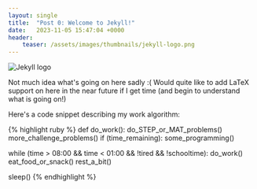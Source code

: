 ```yaml
---
layout: single
title:  "Post 0: Welcome to Jekyll!"
date:   2023-11-05 15:47:04 +0000
header:
    teaser: /assets/images/thumbnails/jekyll-logo.png
---
```


<img src="{{ site.url }}{{ site.baseurl }}/assets/images/jekyll-logo.png" alt="Jekyll logo">



Not much idea what's going on here sadly :( 
Would quite like to add LaTeX support on here in the near future if I get time (and begin to understand what is going on!)

Here's a code snippet describing my work algorithm:

{% highlight ruby %}
def do_work():
  do_STEP_or_MAT_problems()
  more_challenge_problems()
  if (time_remaining):
    some_programming()

while (time > 08:00 && time < 01:00 && !tired && !schooltime):
  do_work()
  eat_food_or_snack()
  rest_a_bit()

sleep()
{% endhighlight %}
